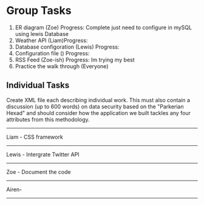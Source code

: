
# Group Tasks

1. ER diagram (Zoe) Progress: Complete just need to configure in mySQL using lewis Database
2. Weather API (Liam)Progress: 
3. Database configoration (Lewis) Progress:
4. Configuration file () Progress:
5. RSS Feed (Zoe-ish) Progress: Im trying my best
7. Practice the walk through (Everyone)

## Individual Tasks

Create XML file each describing individual work. This must also contain a discussion (up to 600 words) on data security based on the "Parkerian Hexad" and should consider how the application we built tackles any four attributes from this methodology. 


*** 
Liam - CSS framework 
*** 
Lewis - Intergrate Twitter API 
***
Zoe - Document the code
***
Airen- 
***



